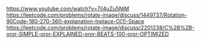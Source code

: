 https://www.youtube.com/watch?v=7jl4uZu5NjM
​
https://leetcode.com/problems/rotate-image/discuss/1449737/Rotation-90Code-180-270-360-explanation-Inplace-O(1)-Space
​
​
https://leetcode.com/problems/rotate-image/discuss/2201238/C%2B%2B-oror-SIMPLE-oror-EXPLAINED-oror-BEATS-100-oror-OPTIMIZED